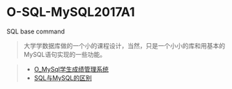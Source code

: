 # O-SQL-MySQL2017A1
SQL base command

>大学学数据库做的一个小的课程设计，当然，只是一个小小的库和用基本的MySQL语句实现的一些功能。

> - [O_MySql学生成绩管理系统](https://mengze.top/O_MySql学生成绩管理系统/)
> - [SQL与MySQL的区别](https://mengze.top/SQL和MySQL的区别/)
